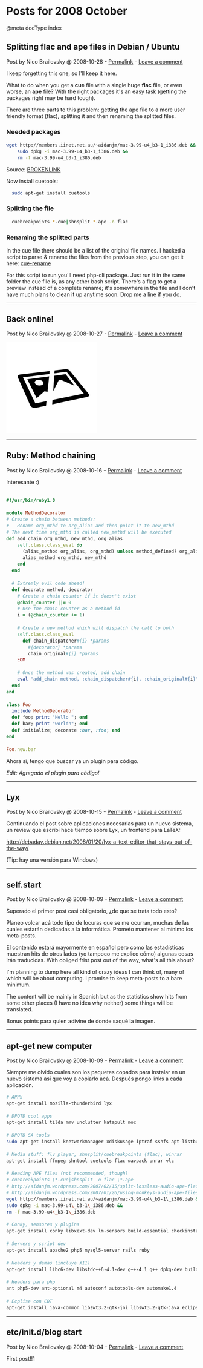 # Posts for 2008 October

@meta docType index

## Splitting flac and ape files in Debian / Ubuntu

Post by Nico Brailovsky @ 2008-10-28 - [Permalink](md_blog/2008/1028_SplittingflacandapefilesinDebianUbuntu.md)  - [Leave a comment](https://github.com/nicolasbrailo/nicolasbrailo.github.io/issues/new?title=Comment@md_blog/2008/1028_SplittingflacandapefilesinDebianUbuntu.md&body=I%20have%20a%20comment!)

I keep forgetting this one, so I'll keep it here.

What to do when you get a **cue** file with a single huge **flac** file, or even worse, an **ape** file? With the right packages it's an easy task (getting the packages right may be hard tough).

There are three parts to this problem: getting the ape file to a more user friendly format (flac), splitting it and then renaming the splitted files.
### Needed packages

```bash
wget http://members.iinet.net.au/~aidanjm/mac-3.99-u4_b3-1_i386.deb &&
    sudo dpkg -i mac-3.99-u4_b3-1_i386.deb &&
    rm -f mac-3.99-u4_b3-1_i386.deb
```

Source: [BROKENLINK](md_blog/youfoundadeadlink.md)

Now install cuetools:

```bash
  sudo apt-get install cuetools
```

### Splitting the file

```bash
  cuebreakpoints *.cue|shnsplit *.ape -o flac
```

### Renaming the splitted parts

In the cue file there should be a list of the original file names. I hacked a script to parse & rename the files from the previous step, you can get it here: [cue-rename](md_blog/youfoundadeadlink.md)

For this script to run you'll need php-cli package. Just run it in the same folder the cue file is, as any other bash script. There's a flag to get a preview instead of a complete rename; it's somewhere in the file and I don't have much plans to clean it up anytime soon. Drop me a line if you do.





---

## Back online!

Post by Nico Brailovsky @ 2008-10-27 - [Permalink](md_blog/2008/1027_Backonline.md)  - [Leave a comment](https://github.com/nicolasbrailo/nicolasbrailo.github.io/issues/new?title=Comment@md_blog/2008/1027_Backonline.md&body=I%20have%20a%20comment!)

![Original: ./blog_img/img_lost.png](/blog_img/img_lost.png)





---

## Ruby: Method chaining

Post by Nico Brailovsky @ 2008-10-16 - [Permalink](md_blog/2008/1016_RubyMethodchaining.md)  - [Leave a comment](https://github.com/nicolasbrailo/nicolasbrailo.github.io/issues/new?title=Comment@md_blog/2008/1016_RubyMethodchaining.md&body=I%20have%20a%20comment!)

Interesante :)

```ruby

#!/usr/bin/ruby1.8

module MethodDecorator
# Create a chain between methods:
#   Rename org_mthd to org_alias and then point it to new_mthd
# The next time org_mthd is called new_methd will be executed
def add_chain org_mthd, new_mthd, org_alias
    self.class.class_eval do
      (alias_method org_alias, org_mthd) unless method_defined? org_alias
      alias_method org_mthd, new_mthd
    end
  end

  # Extremly evil code ahead!
  def decorate method, decorator
    # Create a chain counter if it doesn't exist
    @chain_counter ||= 0
    # Use the chain counter as a method id
    i = (@chain_counter += 1)

    # Create a new method which will dispatch the call to both                                                                                                    # the original and the decorator method
    self.class.class_eval
      def chain_dispatcher#{i} *params
        #{decorator} *params
        chain_original#{i} *params                                                                                                                                  end
    EOM

    # Once the method was created, add chain
    eval "add_chain method, :chain_dispatcher#{i}, :chain_original#{i}"
  end
end

class Foo
  include MethodDecorator
  def foo; print "Hello "; end
  def bar; print "worldn"; end
  def initialize; decorate :bar, :foo; end
end

Foo.new.bar

```

Ahora si, tengo que buscar ya un plugin para código.

*Edit: Agregado el plugin para código!*





---

## Lyx

Post by Nico Brailovsky @ 2008-10-15 - [Permalink](md_blog/2008/1015_Lyx.md)  - [Leave a comment](https://github.com/nicolasbrailo/nicolasbrailo.github.io/issues/new?title=Comment@md_blog/2008/1015_Lyx.md&body=I%20have%20a%20comment!)

Continuando el post sobre aplicaciones necesarias para un nuevo sistema, un review que escribí hace tiempo sobre Lyx, un frontend para LaTeX:

<http://debaday.debian.net/2008/01/20/lyx-a-text-editor-that-stays-out-of-the-way/>

(Tip: hay una versión para Windows)





---

## self.start

Post by Nico Brailovsky @ 2008-10-09 - [Permalink](md_blog/2008/1009_self.start.md)  - [Leave a comment](https://github.com/nicolasbrailo/nicolasbrailo.github.io/issues/new?title=Comment@md_blog/2008/1009_self.start.md&body=I%20have%20a%20comment!)

Superado el primer post casi obligatorio, ¿de que se trata todo esto?

Planeo volcar acá todo tipo de locuras que se me ocurran, muchas de las cuales estarán dedicadas a la informática. Prometo mantener al mínimo los meta-posts.

El contenido estará mayormente en español pero como las estadísticas muestran hits de otros lados (yo tampoco me explico cómo) algunas cosas irán traducidas.
With obliged frist post out of the way, what's all this about?

I'm planning to dump here all kind of crazy ideas I can think of, many of which will be about computing. I promise to keep meta-posts to a bare minimum.

The content will be mainly in Spanish but as the statistics show hits from some other places (I have no idea why neither) some things will be translated.

Bonus points para quien adivine de donde saqué la imagen.





---

## apt-get new computer

Post by Nico Brailovsky @ 2008-10-09 - [Permalink](md_blog/2008/1009_aptgetnewcomputer.md)  - [Leave a comment](https://github.com/nicolasbrailo/nicolasbrailo.github.io/issues/new?title=Comment@md_blog/2008/1009_aptgetnewcomputer.md&body=I%20have%20a%20comment!)

Siempre me olvido cuales son los paquetes copados para instalar en un nuevo sistema así que voy a copiarlo acá. Después pongo links a cada aplicación.


```bash
# APPS
apt-get install mozilla-thunderbird lyx

# DPOTD cool apps
apt-get install tilda mmv unclutter katapult moc

# DPOTD SA tools
sudo apt-get install knetworkmanager xdiskusage iptraf sshfs apt-listbugs

# Media stuff: flv player, shnsplit/cuebreakpoints (flac), winrar
apt-get install ffmpeg shntool cuetools flac wavpack unrar vlc

# Reading APE files (not recommended, though)
# cuebreakpoints \*.cue|shnsplit -o flac \*.ape
# http://aidanjm.wordpress.com/2007/02/15/split-lossless-audio-ape-flac-wv-wav-by-cue-file/
# http://aidanjm.wordpress.com/2007/01/26/using-monkeys-audio-ape-files-in-ubuntu/
wget http://members.iinet.net.au/~aidanjm/mac-3.99-u4\_b3-1\_i386.deb &&
sudo dpkg -i mac-3.99-u4\_b3-1\_i386.deb &&
rm -f mac-3.99-u4\_b3-1\_i386.deb

# Conky, sensores y plugins
apt-get install conky libxext-dev lm-sensors build-essential checkinstall wmctrl

# Servers y script dev
apt-get install apache2 php5 mysql5-server rails ruby

# Headers y demas (incluye X11)
apt-get install libc6-dev libstdc++6-4.1-dev g++-4.1 g++ dpkg-dev build-essential x11proto-core-dev linux-libc-dev libxau-dev libxdmcp-dev x11proto-input-dev x11proto-xext-dev x11proto-kb-dev xtrans-dev libx11-dev libxext-dev glibc-doc libgtk2.0-doc manpages-dev

# Headers para php
ant php5-dev ant-optional m4 autoconf autotools-dev automake1.4

# Ecplise con CDT
apt-get install java-common libswt3.2-gtk-jni libswt3.2-gtk-java eclipse-rcp liblucene-java liblucene-java-doc libjsch-java libservlet2.4-java libcommons-el-java java libcommons-collections-java java libcommons-logging-java java libcommons-launcher-java liblog4j1.2-java libregexp-java libbcel-java libmx4j-java libcommons-collections3-java libcommons-beanutils-java libcommons-digester-java libcommons-modeler-java libcommons-pool-java libcommons-dbcp-java libtomcat5.5-java eclipse-platform junit eclipse-jdt eclipse-pde exuberant-ctags eclipse-cdt mlock libc-client2002edebian zlib1g-dev libssl-dev eclipse libtld3 odbcinst1debian1 unixodbc sun-java5-bin
```





---

## etc/init.d/blog start

Post by Nico Brailovsky @ 2008-10-04 - [Permalink](md_blog/2008/1004_etcinit.dblogstart.md)  - [Leave a comment](https://github.com/nicolasbrailo/nicolasbrailo.github.io/issues/new?title=Comment@md_blog/2008/1004_etcinit.dblogstart.md&body=I%20have%20a%20comment!)

First post!!1



